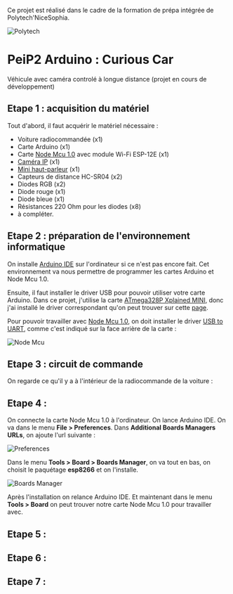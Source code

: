 Ce projet est réalisé dans le cadre de la formation de prépa intégrée de Polytech'NiceSophia.

![Polytech](http://www.polytechnice.fr/jahia/jsp/jahia/templates/inc/img/polytech_nice-sophia.png)

# PeiP2 Arduino : Curious Car
Véhicule avec caméra controlé à longue distance (projet en cours de développement)

Etape 1 : acquisition du matériel
-
Tout d'abord, il faut acquérir le matériel nécessaire :

- Voiture radiocommandée (x1)
- Carte Arduino (x1)
- Carte [Node Mcu 1.0](http://www.hotmcu.com/nodemcu-lua-wifi-board-based-on-esp8266-cp2102-module-p-265.html) avec module Wi-Fi ESP-12E (x1)
- [Caméra IP](https://fr.aliexpress.com/item/Mini-Camera-480P-Wifi-DV-DVR-Wireless-IP-Cam-Brand-New-Mini-Video-Camcorder-Recorder-Infrared/32824095038.html?src=google&albslr=229618241&isdl=y&aff_short_key=UneMJZVf&source=%7Bifdyn:dyn%7D%7Bifpla:pla%7D%7Bifdbm:DBM&albch=DID%7D&src=google&albch=shopping&acnt=494-037-6276&isdl=y&albcp=653151748&albag=36672819047&slnk=&trgt=68416666751&plac=&crea=fr32824095038&netw=g&device=c&mtctp=&gclid=EAIaIQobChMI2YLS2vPR2AIVjJEbCh2CAwuiEAkYFCABEgKM1_D_BwE) (x1)
- [Mini haut-parleur](https://www.ebay.fr/i/282434707508?chn=ps&dispItem=1) (x1)
- Capteurs de distance HC-SR04 (x2)
- Diodes RGB (x2)
- Diode rouge (x1)
- Diode bleue (x1)
- Résistances 220 Ohm pour les diodes (x8)
- à compléter.

Etape 2 : préparation de l'environnement informatique
-
On installe [Arduino IDE](https://www.arduino.cc/en/main/software) sur l'ordinateur si ce n'est pas encore fait. Cet environnement va nous permettre de programmer les cartes Arduino et Node Mcu 1.0.

Ensuite, il faut installer le driver USB pour pouvoir utiliser votre carte Arduino. Dans ce projet, j'utilise la carte [ATmega328P Xplained MINI](https://www.microchip.com/developmenttools/productdetails.aspx?partno=atmega328p-xmini), donc j'ai installé le driver correspondant qu'on peut trouver sur cette [page](http://users.polytech.unice.fr/~pmasson/Enseignement-arduino.htm).

Pour pouvoir travailler avec [Node Mcu 1.0](http://www.hotmcu.com/nodemcu-lua-wifi-board-based-on-esp8266-cp2102-module-p-265.html), on doit installer le driver [USB to UART](https://www.silabs.com/products/development-tools/software/usb-to-uart-bridge-vcp-drivers), comme c'est indiqué sur la face arrière de la carte :

![Node Mcu](https://github.com/Livelinndy/PeiP2_Arduino_CuriousCar/blob/master/images/Node%20Mcu.JPG)

Etape 3 : circuit de commande
-
On regarde ce qu'il y a à l'intérieur de la radiocommande de la voiture :

Etape 4 :
-
On connecte la carte Node Mcu 1.0 à l'ordinateur. On lance Arduino IDE. On va dans le menu **File > Preferences**. Dans **Additional Boards Managers URLs**, on ajoute l'url suivante :

![Preferences](https://github.com/Livelinndy/PeiP2_Arduino_CuriousCar/blob/master/images/Preferences.png)

Dans le menu **Tools > Board > Boards Manager**, on va tout en bas, on choisit le paquétage **esp8266** et on l'installe.

![Boards Manager](https://github.com/Livelinndy/PeiP2_Arduino_CuriousCar/blob/master/images/Boards%20Manager.png)

Après l'installation on relance Arduino IDE. Et maintenant dans le menu **Tools > Board** on peut trouver notre carte Node Mcu 1.0 pour travailler avec.

Etape 5 :
-

Etape 6 :
-

Etape 7 :
-
